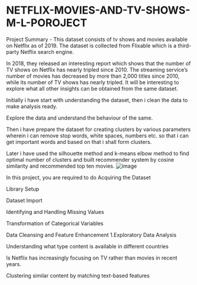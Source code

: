 # NETFLIX-MOVIES-AND-TV-SHOWS-M-L-POROJECT
Project Summary -
This dataset consists of tv shows and movies available on Netflix as of 2019. The dataset is collected from Flixable which is a third-party Netflix search engine.

In 2018, they released an interesting report which shows that the number of TV shows on Netflix has nearly tripled since 2010. The streaming service’s number of movies has decreased by more than 2,000 titles since 2010, while its number of TV shows has nearly tripled. It will be interesting to explore what all other insights can be obtained from the same dataset.

Initially i have start with understanding the dataset, then i clean the data to make analysis ready.

Explore the data and understand the behaviour of the same.

Then i have prepare the dataset for creating clusters by various parameters wherein i can remove stop words, white spaces, numbers etc. so that i can get important words and based on that i shall form clusters.

Later i have used the silhouette method and k-means elbow method to find optimal number of clusters and built recommender system by cosine similarity and recommended top ten movies.
![image](https://github.com/Asifdiwan23may1992/NETFLIX-MOVIES-AND-TV-SHOWS-M-L-POROJECT/assets/150370025/5f1d6eed-b33a-4a17-83f9-ad8b1d0d60aa)

In this project, you are required to do
Acquiring the Dataset

Library Setup

Dataset Import

Identifying and Handling Missing Values

Transformation of Categorical Variables

Data Cleansing and Feature Enhancement 1.Exploratory Data Analysis

Understanding what type content is available in different countries

Is Netflix has increasingly focusing on TV rather than movies in recent years.

Clustering similar content by matching text-based features
